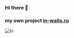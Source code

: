 ### Hi there 👋
### my own project [in-walls.ru](https://in-walls.ru)
![hi](https://media.giphy.com/media/PLHXDVAtmigIXZEOGa/giphy.gif)
